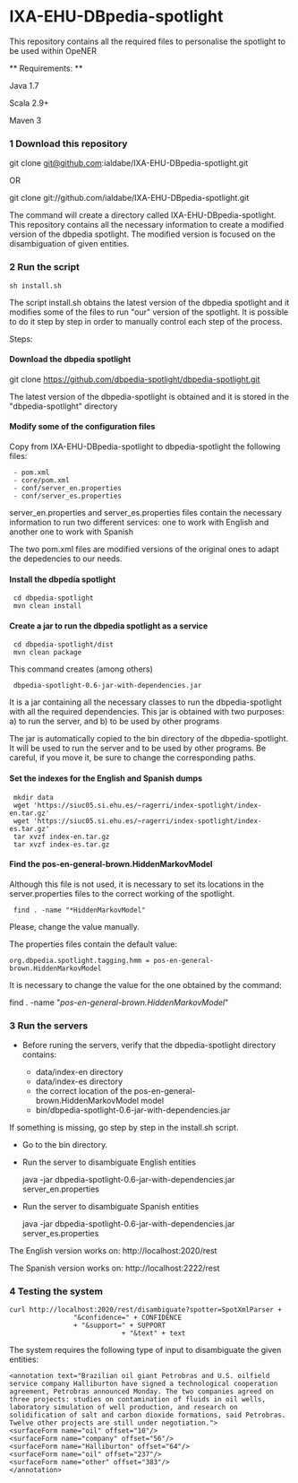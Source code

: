IXA-EHU-DBpedia-spotlight
=========================

This repository contains all the required files to personalise the spotlight to be used within OpeNER

** Requirements: **

Java 1.7

Scala 2.9+

Maven 3

### 1 Download this repository

git clone git@github.com:ialdabe/IXA-EHU-DBpedia-spotlight.git

OR

git clone  git://github.com/ialdabe/IXA-EHU-DBpedia-spotlight.git

The command will create a directory called
IXA-EHU-DBpedia-spotlight. This repository contains all the necessary
information to create a modified version of the dbpedia spotlight. The
modified version is focused on the disambiguation of given entities.

### 2 Run the script 

    sh install.sh

The script install.sh obtains the latest version of the dbpedia
spotlight and it modifies some of the files to run "our" version of
the spotlight. It is possible to do it step by step in order to
manually control each step of the process.

Steps: 

#### Download the dbpedia spotlight

   git clone https://github.com/dbpedia-spotlight/dbpedia-spotlight.git

The latest version of the dbpedia-spotlight is obtained and it is stored in the "dbpedia-spotlight" directory

#### Modify some of the configuration files

Copy from IXA-EHU-DBpedia-spotlight to dbpedia-spotlight the following files:

     - pom.xml
     - core/pom.xml
     - conf/server_en.properties
     - conf/server_es.properties

server_en.properties and server_es.properties files contain the necessary information to run two different services: one to work with English and another one to work with Spanish

The two pom.xml files are modified versions of the original ones to adapt the depedencies to our needs. 

#### Install the dbpedia spotlight

     cd dbpedia-spotlight
     mvn clean install


#### Create a jar to run the dbpedia spotlight as a service

     cd dbpedia-spotlight/dist
     mvn clean package

This command creates (among others)

     dbpedia-spotlight-0.6-jar-with-dependencies.jar

It is a jar containing all the necessary classes to run the dbpedia-spotlight with all the required dependencies. This jar is obtained with two purposes: a) to run the server, and b) to be used by other programs 

The jar is automatically copied to the bin directory of the dbpedia-spotlight. It will be used to run the server and to be used by other programs. Be careful, if you move it, be sure to change the corresponding paths.
   
#### Set the indexes for the English and Spanish dumps

     mkdir data
     wget 'https://siuc05.si.ehu.es/~ragerri/index-spotlight/index-en.tar.gz'
     wget 'https://siuc05.si.ehu.es/~ragerri/index-spotlight/index-es.tar.gz'
     tar xvzf index-en.tar.gz
     tar xvzf index-es.tar.gz

#### Find the pos-en-general-brown.HiddenMarkovModel

Although this file is not used, it is necessary to set its locations in the server.properties files to the correct working of the spotlight. 

	 find . -name "*HiddenMarkovModel"

Please, change the value manually. 

The properties files contain the default value:

    org.dbpedia.spotlight.tagging.hmm = pos-en-general-brown.HiddenMarkovModel
   
It is necessary to change the value for the one obtained by the command: 

   find . -name "*pos-en-general-brown.HiddenMarkovModel*"

### 3 Run the servers

- Before runing the servers, verify that the dbpedia-spotlight directory contains:

    * data/index-en directory
    * data/index-es directory
    * the correct location of the pos-en-general-brown.HiddenMarkovModel model
    * bin/dbpedia-spotlight-0.6-jar-with-dependencies.jar 

If something is missing, go step by step in the install.sh script. 

- Go to the bin directory.

- Run the server to disambiguate English entities

    java -jar dbpedia-spotlight-0.6-jar-with-dependencies.jar server_en.properties

- Run the server to disambiguate Spanish entities

    java -jar dbpedia-spotlight-0.6-jar-with-dependencies.jar server_es.properties

   
The English version works on: http://localhost:2020/rest

The Spanish version works on: http://localhost:2222/rest

### 4 Testing the system

    curl http://localhost:2020/rest/disambiguate?spotter=SpotXmlParser + 
					"&confidence=" + CONFIDENCE
					+ "&support=" + SUPPORT
		                        + "&text" + text

The system requires the following type of input to disambiguate the given entities:

	<annotation text="Brazilian oil giant Petrobras and U.S. oilfield service company Halliburton have signed a technological cooperation agreement, Petrobras announced Monday. The two companies agreed on three projects: studies on contamination of fluids in oil wells, laboratory simulation of well production, and research on solidification of salt and carbon dioxide formations, said Petrobras. Twelve other projects are still under negotiation.">
	<surfaceForm name="oil" offset="10"/>
	<surfaceForm name="company" offset="56"/>
	<surfaceForm name="Halliburton" offset="64"/>
	<surfaceForm name="oil" offset="237"/>
	<surfaceForm name="other" offset="383"/>
	</annotation>

